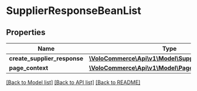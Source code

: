 # SupplierResponseBeanList

## Properties
Name | Type | Description | Notes
------------ | ------------- | ------------- | -------------
**create_supplier_response** | [**\VoloCommerce\Api\v1\Model\SupplierResponseBean[]**](SupplierResponseBean.md) |  | [optional] 
**page_context** | [**\VoloCommerce\Api\v1\Model\PageContext**](PageContext.md) |  | [optional] 

[[Back to Model list]](../README.md#documentation-for-models) [[Back to API list]](../README.md#documentation-for-api-endpoints) [[Back to README]](../README.md)


